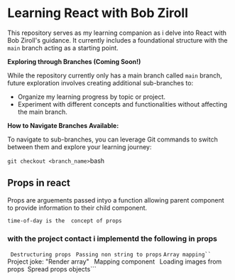 # Learning React with Bob Ziroll

This repository serves as my learning companion as i delve into React with Bob Ziroll's guidance. It currently includes a foundational structure with the `main` branch acting as a starting point.

**Exploring through Branches (Coming Soon!)**

While the repository currently only has a main branch called `main` branch, future exploration involves creating additional sub-branches to:

* Organize my learning progress by topic or project.
* Experiment with different concepts and functionalities without affecting the main branch.

**How to Navigate Branches Available:**

To navigate to sub-branches, you can leverage Git commands to switch between them and explore your learning journey:

``` git checkout <branch_name> ```bash

## Props in react
 
 Props are arguements passed intyo a function allowing parent component to provide information to their child component.

```time-of-day is the  concept of props```

### with the project contact i implementd the following in props
  ``` Destructuring props```
  ``` Passing non string to props```
  ``` Array mapping``
  ``` Project joke: "Render array"```
  ``` Mapping component```
  ``` Loading images from props```
  ```Spread props objects```
